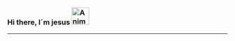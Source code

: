 ### Hi there, I´m jesus  <a href="https://emoji.gg/emoji/9070-animethighs"><img src="https://emoji.gg/assets/emoji/9070-animethighs.png" width="40px" height="40px" alt="AnimeThighs"></a>
<!--
**asyncr/asyncr** is a ✨ _special_ ✨ repository because its `README.md` (this file) appears on your GitHub profile.

Here are some ideas to get you started:

- 🔭 I’m currently working on ...
- 🌱 I’m currently learning ...
- 👯 I’m looking to collaborate on ...
- 🤔 I’m looking for help with ...
- 💬 Ask me about ...
- 📫 How to reach me: ...
- 😄 Pronouns: ...
- ⚡ Fun fact: ...
-->
***
<!--
<div>
  <a href="https://github.com/asyncr"/>
  <img height="180em" src="https://github-readme-stats.vercel.app/api?username=asyncr&show_icons=true&theme=tokyonight"/>
  <img height="180em" src="https://github-readme-stats.vercel.app/api/top-langs/?username=asyncr&layout=compact&theme=tokyonight"/>
</div>

<div style="display: inline-block"> 
	<br>
	<img align="center" alt="" src="https://cdn.jsdelivr.net/gh/devicons/devicon/icons/flutter/flutter-plain.svg" height="30" width="30">
  <img align="center" alt="" src="https://cdn.jsdelivr.net/gh/devicons/devicon/icons/kotlin/kotlin-original.svg" height="30" width="30">
  <img align="center" alt="" src="https://cdn.jsdelivr.net/gh/devicons/devicon/icons/docker/docker-original.svg" height="30" width="30">
  <img align="right" alt= "uwu" src="https://emoji.gg/assets/emoji/4638-chocolaclap.gif" width="80px" height="80px" />
  <br>
  <br>
</div>

<div>
  <img src="https://img.shields.io/badge/Arch_Linux-1793D1?style=for-the-badge&logo=arch-linux&logoColor=white"/>
  <img src="https://img.shields.io/badge/Flutter-02569B?style=for-the-badge&logo=flutter&logoColor=white"/>
  <img src="https://img.shields.io/badge/Java-ED8B00?style=for-the-badge&logo=java&logoColor=white"/>
</div>
  
-->  
